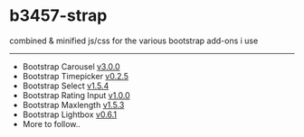 b3457-strap
===========

combined &amp; minified js/css for the various bootstrap add-ons i use

---

- Bootstrap Carousel [v3.0.0](http://getbootstrap.com/)
- Bootstrap Timepicker [v0.2.5](https://github.com/jdewit/bootstrap-timepicker)
- Bootstrap Select [v1.5.4](https://github.com/silviomoreto/bootstrap-select)
- Bootstrap Rating Input [v1.0.0](https://github.com/javiertoledo/bootstrap-rating-input)
- Bootstrap Maxlength [v1.5.3](https://github.com/mimo84/bootstrap-maxlength)
- Bootstrap Lightbox [v0.6.1](https://github.com/jbutz/bootstrap-lightbox)
- More to follow..
